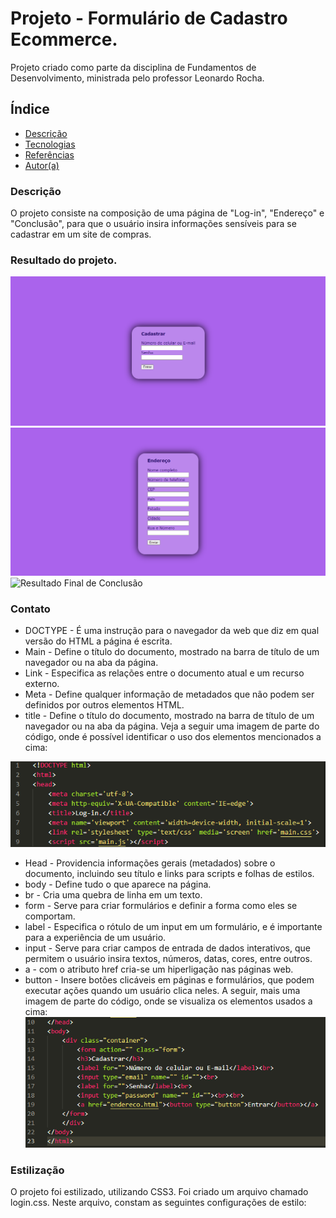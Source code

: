 # Projeto - Formulário de Cadastro Ecommerce.

Projeto criado como parte da disciplina de Fundamentos de Desenvolvimento, ministrada pelo professor Leonardo Rocha.

## Índice

* [Descrição](#descrição)
* [Tecnologias](#tecnologias)
* [Referências](#referencias)
* [Autor(a)](#autora)

### Descrição

O projeto consiste na composição de uma página de "Log-in", "Endereço" e "Conclusão", para que o usuário insira informações sensíveis para se cadastrar em um site de compras.

### Resultado do projeto.

![Resultado Final do Projeto](img/resultado-login.png)
![Resultado Final do Endereço](img/resultado-endereco.png)
![Resultado Final de Conclusão](img/resultado-conclusão.png)

### Contato 

* DOCTYPE - É uma instrução para o navegador da web que diz em qual versão do HTML a página é escrita.
* Main - Define o título do documento, mostrado na barra de título de um navegador ou na aba da página.
* Link - Especifica as relações entre o documento atual e um recurso externo.
* Meta - Define qualquer informação de metadados que não podem ser definidos por outros elementos HTML.
* title - Define o título do documento, mostrado na barra de título de um navegador ou na aba da página.
Veja a seguir uma imagem de parte do código, onde é possível identificar o uso dos elementos mencionados a cima:

![Estrutura do Index](img/estrutura-index.png)

* Head - Providencia informações gerais (metadados) sobre o documento, incluindo seu título e links para scripts e folhas de estilos.
* body - Define tudo o que aparece na página.
* br - Cria uma quebra de linha em um texto.
* form - Serve para criar formulários e definir a forma como eles se comportam.
* label - Especifica o rótulo de um input em um formulário, e é importante para a experiência de um usuário.
* input - Serve para criar campos de entrada de dados interativos, que permitem o usuário insira textos, números, datas, cores, entre outros.
* a - com o atributo href cria-se um hiperligação nas páginas web.
* button - Insere botões clicáveis em páginas e formulários, que podem executar ações quando um usuário clica neles.
A seguir, mais uma imagem de parte do código, onde se visualiza os elementos usados a cima:
![](img/estrutura-elementos.png)

### Estilização

O projeto foi estilizado, utilizando CSS3. Foi criado um arquivo chamado login.css. Neste arquivo, constam as seguintes configurações de estilo:

